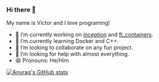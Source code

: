 ### Hi there 👋
My name is Victor and I love programing!

- 🔭 I’m currently working on [inception](https://github.com/victorvermot/inception) and [ft_containers](https://github.com/victorvermot/ft_containers).
- 🌱 I’m currently learning Docker and C++.
- 👯 I’m looking to collaborate on any fun project.
- 🤔 I’m looking for help with almost everything.
- 😄 Pronouns: He/Him

[![Anurag's GitHub stats](https://github-readme-stats.vercel.app/api?username=victorvermot&theme=radical)](https://github.com/anuraghazra/github-readme-stats)
